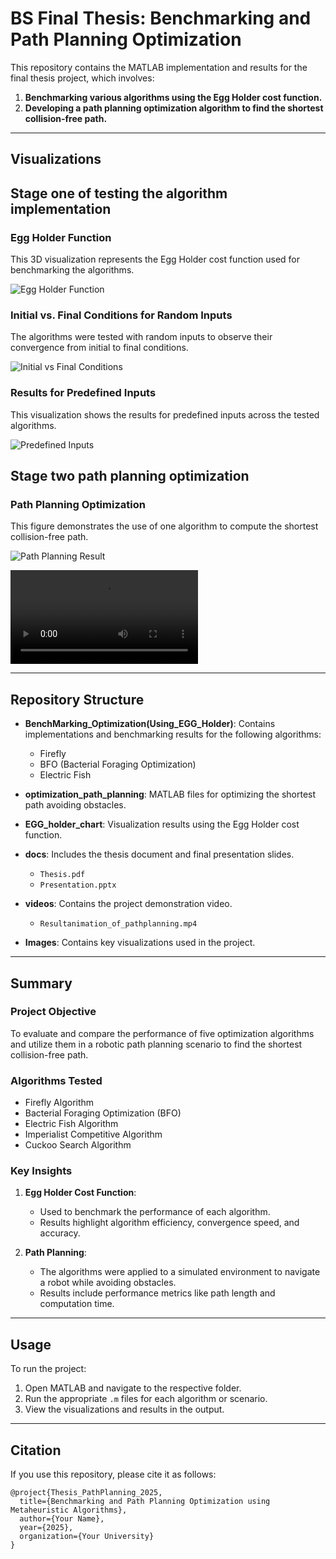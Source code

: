 
# BS Final Thesis: Benchmarking and Path Planning Optimization

This repository contains the MATLAB implementation and results for the final thesis project, which involves:
1. **Benchmarking various algorithms using the Egg Holder cost function.**
2. **Developing a path planning optimization algorithm to find the shortest collision-free path.**

---

## Visualizations

## Stage one of testing the algorithm implementation

### Egg Holder Function
This 3D visualization represents the Egg Holder cost function used for benchmarking the algorithms.

![Egg Holder Function](Images/Egg_Holder_3D_Version.png)

### Initial vs. Final Conditions for Random Inputs 
The algorithms were tested with random inputs to observe their convergence from initial to final conditions.

![Initial vs Final Conditions](Images/initial_VS_final_condition.jpg)

### Results for Predefined Inputs
This visualization shows the results for predefined inputs across the tested algorithms.

![Predefined Inputs](Images/figure_Initial_VS_Final_1.png)

## Stage two path planning optimization

### Path Planning Optimization
This figure demonstrates the use of one algorithm to compute the shortest collision-free path.

![Path Planning Result](Images/EFO_nodes_condition.png)

![Path Planning Result Animation](videos/Resultanimation_of_pathplanning.mp4)


---

## Repository Structure

- **BenchMarking_Optimization(Using_EGG_Holder)**: Contains implementations and benchmarking results for the following algorithms:
  - Firefly
  - BFO (Bacterial Foraging Optimization)
  - Electric Fish
  
- **optimization_path_planning**: MATLAB files for optimizing the shortest path avoiding obstacles.

- **EGG_holder_chart**: Visualization results using the Egg Holder cost function.

- **docs**: Includes the thesis document and final presentation slides.
  - `Thesis.pdf`
  - `Presentation.pptx`

- **videos**: Contains the project demonstration video.
  - `Resultanimation_of_pathplanning.mp4`

- **Images**: Contains key visualizations used in the project.

---

## Summary

### Project Objective
To evaluate and compare the performance of five optimization algorithms and utilize them in a robotic path planning scenario to find the shortest collision-free path.

### Algorithms Tested
- Firefly Algorithm
- Bacterial Foraging Optimization (BFO)
- Electric Fish Algorithm
- Imperialist Competitive Algorithm
- Cuckoo Search Algorithm

### Key Insights
1. **Egg Holder Cost Function**:
   - Used to benchmark the performance of each algorithm.
   - Results highlight algorithm efficiency, convergence speed, and accuracy.
   
2. **Path Planning**:
   - The algorithms were applied to a simulated environment to navigate a robot while avoiding obstacles.
   - Results include performance metrics like path length and computation time.

---

## Usage
To run the project:
1. Open MATLAB and navigate to the respective folder.
2. Run the appropriate `.m` files for each algorithm or scenario.
3. View the visualizations and results in the output.

---

## Citation
If you use this repository, please cite it as follows:
```
@project{Thesis_PathPlanning_2025,
  title={Benchmarking and Path Planning Optimization using Metaheuristic Algorithms},
  author={Your Name},
  year={2025},
  organization={Your University}
}
```
